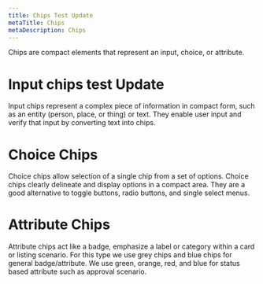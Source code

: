 ```yaml
---
title: Chips Test Update
metaTitle: Chips
metaDescription: Chips
---
```

Chips are compact elements that represent an input, choice, or attribute.

# Input chips test Update

Input chips represent a complex piece of information in compact form, such as an entity (person, place, or thing) or text. They enable user input and verify that input by converting text into chips.

# Choice Chips

Choice chips allow selection of a single chip from a set of options. Choice chips clearly delineate and display options in a compact area. They are a good alternative to toggle buttons, radio buttons, and single select menus.

# Attribute Chips

Attribute chips act like a badge, emphasize a label or category within a card or listing scenario. For this type we use grey chips and blue chips for general badge/attribute. We use green, orange, red, and blue for status based attribute such as approval scenario.